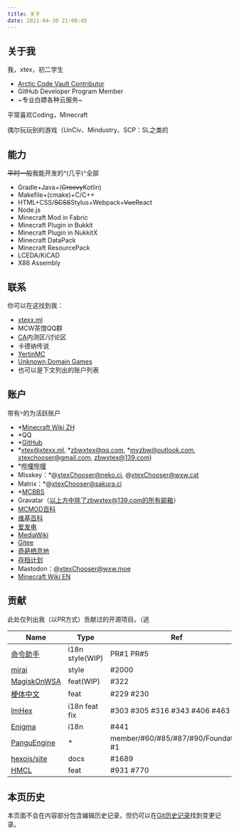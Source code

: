```yaml
---
title: 关于
date: 2021-04-30 21:08:45
---
```


## 关于我

我，xtex，初二学生

- [Arctic Code Vault Contributor](https://archiveprogram.github.com/)
- GitHub Developer Program Member
- ~专业白嫖各种云服务~

平常喜欢Coding，Minecraft

偶尔玩玩别的游戏（UnCiv、Mindustry、SCP：SL之类的

## 能力

~~平时一般~~我能开发的^(几乎)^全部

- Gradle+Java+(~~Groovy~~Kotlin)
- Makefile+(cmake)+C/C++
- HTML+CSS/~~SCSS~~Stylus+Webpack+~~Vue~~React
- Node.js
- Minecraft Mod in Fabric
- Minecraft Plugin in Bukkit
- Minecraft Plugin in NukkitX
- Minecraft DataPack
- Minecraft ResourcePack
- LCEDA/KiCAD
- X86 Assembly

## 联系

你可以在这找到我：

- [xtexx.ml](https://xtexx.ml/)
- MCW茶馆QQ群
- [CA](https://ca.projectxero.top/)内测区/讨论区
- 卡德纳传说
- [YertinMC](https://github.com/YertinMC/)
- [Unknown Domain Games](https://github.com/UnknownDomainGames/)
- 也可以是下文列出的账户列表

## 账户

带有`*`的为活跃账户

- *[Minecraft Wiki ZH](https://minecraft.fandom.com/zh/wiki/User:XtexChooser)
- *QQ
- *[GitHub](https://github.com/xtexChooser/)
- *[xtex@xtexx.ml](mailto:xtex@xtexx.ml), *[zbwxtex@qq.com](mailto:zbwxtex@qq.com), *[myzbw@outlook.com](mailto:myzbw@outlook.com), [xtexchooser@gmail.com](mailto:xtexchooser@gmail.com), [zbwxtex@139.com](mailto:zbwxtex@139.com))
- *[哔哩哔哩](https://space.bilibili.com/103770515)
- Misskey：*@xtexChooser@neko.ci, @xtexChooser@wxw.cat
- Matrix：*@xtexChooser@sakura.ci
- *[MCBBS](https://www.mcbbs.net/?2495325)
- Gravatar（以上方中除了zbwxtex@139.com的所有邮箱）
- [MCMOD百科](https://center.mcmod.cn/61698/)
- [维基百科](https://zh.wikipedia.org/wiki/User:XtexChooser)
- [爱发电](http://afdian.net/@xtexx)
- [MediaWiki](https://www.mediawiki.org/wiki/User:XtexChooser)
- [Gitee](https://gitee.com/xtex)
- [奇葩栖息地](https://mh.wdf.ink/wiki/用户:XtexChooser)
- [存档计划](https://lakeus.xyz/wiki/User:XtexChooser)
- Mastodon：@xtexChooser@wxw.moe
- [Minecraft Wiki EN](https://minecraft.fandom.com/wiki/User:XtexChooser)

## 贡献

此处仅列出我（以PR方式）贡献过的开源项目。（逃

| Name                                                         | Type            | Ref                                  |
| ------------------------------------------------------------ | --------------- | ------------------------------------ |
| [命令助手](https://gitee.com/projectxero/ca)                 | i18n style(WIP) | PR#1 PR#5                            |
| [mirai](https://github.com/mamoe/mirai)                      | style           | #2000                                |
| [MagiskOnWSA](https://github.com/LSPosed/MagiskOnWSA/)       | feat(WIP)       | #322                                 |
| [梗体中文](https://github.com/Teahouse-Studios/mcwzh-meme-resourcepack) | feat            | #229 #230                            |
| [ImHex](https://github.com/WerWolv/ImHex)                    | i18n feat fix   | #303 #305 #316 #343 #406 #463        |
| [Enigma](https://github.com/FabricMC/Enigma)                 | i18n            | #441                                 |
| [PanguEngine](https://github.com/UnknownDomainGames/PanguEngine) | *               | member/#60/#85/#87/#90/Foundation #1 |
| [hexojs/site](https://github.com/hexojs/site)                | docs            | #1689                                |
| [HMCL](https://github.com/huanghongxun/HMCL)                 | feat            | #931 #770                            |

## 本页历史

本页面不会在内容部分包含编辑历史记录，但仍可以在[Git历史记录](https://github.com/xtexChooser/blog/commits/main/source/about.md)找到变更记录。

